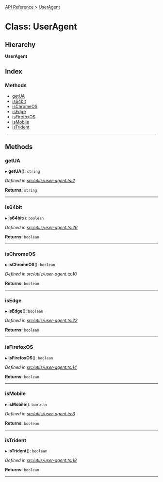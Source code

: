 [API Reference](../README.md) > [UserAgent](../classes/useragent.md)

# Class: UserAgent

## Hierarchy

**UserAgent**

## Index

### Methods

* [getUA](useragent.md#getua)
* [is64bit](useragent.md#is64bit)
* [isChromeOS](useragent.md#ischromeos)
* [isEdge](useragent.md#isedge)
* [isFirefoxOS](useragent.md#isfirefoxos)
* [isMobile](useragent.md#ismobile)
* [isTrident](useragent.md#istrident)

---

## Methods

<a id="getua"></a>

###  getUA

▸ **getUA**(): `string`

*Defined in [src/utils/user-agent.ts:2](https://github.com/repux/repux-lib/blob/09025a1/src/utils/user-agent.ts#L2)*

**Returns:** `string`

___
<a id="is64bit"></a>

###  is64bit

▸ **is64bit**(): `boolean`

*Defined in [src/utils/user-agent.ts:26](https://github.com/repux/repux-lib/blob/09025a1/src/utils/user-agent.ts#L26)*

**Returns:** `boolean`

___
<a id="ischromeos"></a>

###  isChromeOS

▸ **isChromeOS**(): `boolean`

*Defined in [src/utils/user-agent.ts:10](https://github.com/repux/repux-lib/blob/09025a1/src/utils/user-agent.ts#L10)*

**Returns:** `boolean`

___
<a id="isedge"></a>

###  isEdge

▸ **isEdge**(): `boolean`

*Defined in [src/utils/user-agent.ts:22](https://github.com/repux/repux-lib/blob/09025a1/src/utils/user-agent.ts#L22)*

**Returns:** `boolean`

___
<a id="isfirefoxos"></a>

###  isFirefoxOS

▸ **isFirefoxOS**(): `boolean`

*Defined in [src/utils/user-agent.ts:14](https://github.com/repux/repux-lib/blob/09025a1/src/utils/user-agent.ts#L14)*

**Returns:** `boolean`

___
<a id="ismobile"></a>

###  isMobile

▸ **isMobile**(): `boolean`

*Defined in [src/utils/user-agent.ts:6](https://github.com/repux/repux-lib/blob/09025a1/src/utils/user-agent.ts#L6)*

**Returns:** `boolean`

___
<a id="istrident"></a>

###  isTrident

▸ **isTrident**(): `boolean`

*Defined in [src/utils/user-agent.ts:18](https://github.com/repux/repux-lib/blob/09025a1/src/utils/user-agent.ts#L18)*

**Returns:** `boolean`

___

